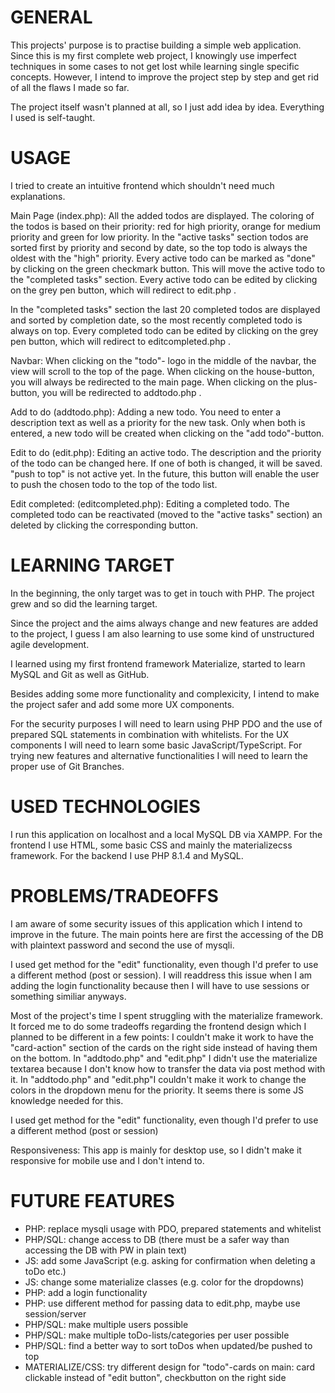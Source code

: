 # GENERAL

This projects' purpose is to practise building a simple web application. 
Since this is my first complete web project, I knowingly use imperfect techniques in some cases to not get lost while learning single specific concepts.
However, I intend to improve the project step by step and get rid of all the flaws I made so far.

The project itself wasn't planned at all, so I just add idea by idea. 
Everything I used is self-taught.

# USAGE

I tried to create an intuitive frontend which shouldn't need much explanations.

Main Page (index.php): 
All the added todos are displayed. 
The coloring of the todos is based on their priority: red for high priority, orange for medium priority and green for low priority.
In the "active tasks" section todos are sorted first by priority and second by date, so the top todo is always the oldest with the "high" priority.
Every active todo can be marked as "done" by clicking on the green checkmark button. This will move the active todo to the "completed tasks" section.
Every active todo can be edited by clicking on the grey pen button, which will redirect to  edit.php .

In the "completed tasks" section the last 20 completed todos are displayed and sorted by completion date, so the most recently completed todo is always on top.
Every completed todo can be edited by clicking on the grey pen button, which will redirect to editcompleted.php .  

Navbar:
When clicking on the "todo"- logo in the middle of the navbar, the view will scroll to the top of the page.
When clicking on the house-button, you will always be redirected to the main page.
When clicking on the plus-button, you will be redirected to addtodo.php .

Add to do (addtodo.php):
Adding a new todo.
You need to enter a description text as well as a priority for the new task.
Only when both is entered, a new todo will be created when clicking on the "add todo"-button.

Edit to do (edit.php):
Editing an active todo.
The description and the priority of the todo can be changed here.
If one of both is changed, it will be saved.
"push to top" is not active yet. In the future, this button will enable the user to push the chosen todo to the top of the todo list.

Edit completed: (editcompleted.php):
Editing a completed todo.
The completed todo can be reactivated (moved to the "active tasks" section) an deleted by clicking the corresponding button.



# LEARNING TARGET

In the beginning, the only target was to get in touch with PHP. 
The project grew and so did the learning target.

Since the project and the aims always change and new features are added to the project, I guess I am also learning to use some kind of unstructured agile development.

I learned using my first frontend framework Materialize, started to learn MySQL and Git as well as GitHub.

Besides adding some more functionality and complexicity, I intend to make the project safer and add some more UX components. 

For the security purposes I will need to learn using PHP PDO and the use of prepared SQL statements in combination with whitelists.
For the UX components I will need to learn some basic JavaScript/TypeScript.
For trying new features and alternative functionalities I will need to learn the proper use of Git Branches.


# USED TECHNOLOGIES

I run this application on localhost and a local MySQL DB via XAMPP.
For the frontend I use HTML, some basic CSS and mainly the materializecss framework.
For the backend I use PHP 8.1.4 and MySQL.

# PROBLEMS/TRADEOFFS

I am aware of some security issues of this application which I intend to improve in the future. 
The main points here are first the accessing of the DB with plaintext password and second the use of mysqli.

I used get method for the "edit" functionality, even though I'd prefer to use a different method (post or session).
I will readdress this issue when I am adding the login functionality because then I will have to use sessions or something similiar anyways.

Most of the project's time I spent struggling with the materialize framework. It forced me to do some tradeoffs regarding the frontend design which I planned to be different in a few points:
I couldn't make it work to have the "card-action" section of the cards on the right side instead of having them on the bottom.
In "addtodo.php" and "edit.php" I didn't use the materialize textarea because I don't know how to transfer the data via post method with it.
In "addtodo.php" and "edit.php"I couldn't make it work to change the colors in the dropdown menu for the priority. It seems there is some JS knowledge needed for this.

I used get method for the "edit" functionality, even though I'd prefer to use a different method (post or session)

Responsiveness:
This app is mainly for desktop use, so I didn't make it responsive for mobile use and I don't intend to.

# FUTURE FEATURES

- PHP: replace mysqli usage with PDO, prepared statements and whitelist
- PHP/SQL: change access to DB (there must be a safer way than accessing the DB with PW in plain text)
- JS: add some JavaScript (e.g. asking for confirmation when deleting a toDo etc.)
- JS: change some materialize classes (e.g. color for the dropdowns)
- PHP: add a login functionality
- PHP: use different method for passing data to edit.php, maybe use session/server
- PHP/SQL: make multiple users possible
- PHP/SQL: make multiple toDo-lists/categories per user possible
- PHP/SQL: find a better way to sort toDos when updated/be pushed to top
- MATERIALIZE/CSS: try different design for "todo"-cards on main: card clickable instead of "edit button", checkbutton on the right side




